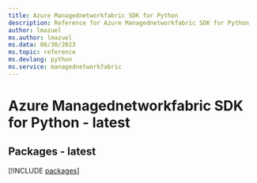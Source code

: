 ```yaml
---
title: Azure Managednetworkfabric SDK for Python
description: Reference for Azure Managednetworkfabric SDK for Python
author: lmazuel
ms.author: lmazuel
ms.data: 08/30/2023
ms.topic: reference
ms.devlang: python
ms.service: managednetworkfabric
---
```

# Azure Managednetworkfabric SDK for Python - latest
## Packages - latest
[!INCLUDE [packages](managednetworkfabric-index.md)]
